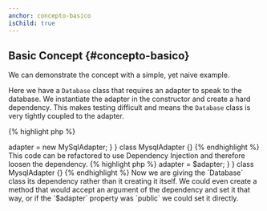 ```yaml
---
anchor: concepto-basico
isChild: true
---
```


## Basic Concept {#concepto-basico}

We can demonstrate the concept with a simple, yet naive example.

Here we have a `Database` class that requires an adapter to speak to the database. We instantiate the
adapter in the constructor and create a hard dependency. This makes testing difficult and means the `Database` class is
very tightly coupled to the adapter.

{% highlight php %}
<?php
namespace Database;

class Database
{
    protected $adapter;

    public function __construct()
    {
        $this->adapter = new MySqlAdapter;
    }
}

class MysqlAdapter {}
{% endhighlight %}

This code can be refactored to use Dependency Injection and therefore loosen the dependency.

{% highlight php %}
<?php
namespace Database;

class Database
{
    protected $adapter;

    public function __construct(MySqlAdapter $adapter)
    {
        $this->adapter = $adapter;
    }
}

class MysqlAdapter {}
{% endhighlight %}

Now we are giving the `Database` class its dependency rather than it creating it itself. We could even create a method
that would accept an argument of the dependency and set it that way, or if the `$adapter` property was `public` we could
set it directly.
